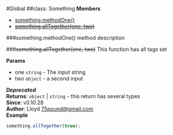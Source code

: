 
#Global
<a name="Something"></a>
##class: Something
**Members**

* [something.methodOne()](#Something#methodOne)
* [~~something.allTogether(one, two)~~](#Something#allTogether)

<a name="Something#methodOne"></a>
###something.methodOne()
method description

<a name="Something#allTogether"></a>
###~~something.allTogether(one, two)~~
This function has all tags set

**Params**

- one `string` - The input string
- two `object` - a second input

***Deprecated***  
**Returns**: `object` | `string` - this return has several types  
**Since**: v0.10.28  
**Author**: Lloyd <75pound@gmail.com>  
**Example**  
```js
something.allTogether(true);
```

